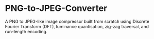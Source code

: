 # PNG-to-JPEG-Converter
A PNG to JPEG-like image compressor built from scratch using Discrete Fourier Transform (DFT), luminance quantisation, zig-zag traversal, and run-length encoding.
